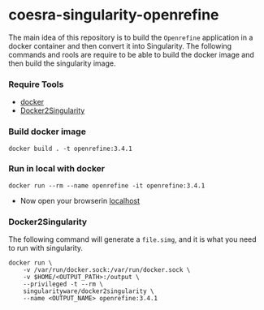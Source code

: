 # coesra-singularity-openrefine

The main idea of this repository is to build the `Openrefine` application in a docker container and then convert it into Singularity. The following commands and rools are require to be able to build the docker image and then build the singularity image.

### Require Tools
- [docker](https://docs.docker.com/get-docker/)
- [Docker2Singularity](https://github.com/singularityhub/docker2singularity)

### Build docker image
```
docker build . -t openrefine:3.4.1
```

### Run in local with docker
```
docker run --rm --name openrefine -it openrefine:3.4.1
```
- Now open your browserin [localhost](http://127.0.0.1:3333)

### Docker2Singularity
The following command will generate a `file.simg`, and it is what you need to run with singularity.
```
docker run \
    -v /var/run/docker.sock:/var/run/docker.sock \
    -v $HOME/<OUTPUT_PATH>:/output \
    --privileged -t --rm \
    singularityware/docker2singularity \
    --name <OUTPUT_NAME> openrefine:3.4.1
```


